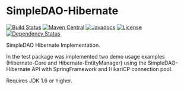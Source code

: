 # SimpleDAO-Hibernate

[![Build Status](https://travis-ci.org/thiaguten/simple-dao-hibernate.svg)](https://travis-ci.org/thiaguten/simple-dao-hibernate)
[![Maven Central](https://maven-badges.herokuapp.com/maven-central/br.com.thiaguten.persistence/simple-dao-hibernate/badge.svg)](http://search.maven.org/#search%7Cgav%7C1%7Cg%3A%22br.com.thiaguten.persistence%22%20AND%20a%3A%22simple-dao-hibernate%22)
[![Javadocs](http://www.javadoc.io/badge/br.com.thiaguten.persistence/simple-dao-hibernate.svg)](http://www.javadoc.io/doc/br.com.thiaguten.persistence/simple-dao-hibernate)
[![License](https://img.shields.io/badge/license-apache%202.0-blue.svg)](http://www.apache.org/licenses/LICENSE-2.0.txt)
[![Dependency Status](https://www.versioneye.com/user/projects/577e7c2d5bb1390038414381/badge.svg)](https://www.versioneye.com/user/projects/577e7c2d5bb1390038414381)

SimpleDAO Hibernate Implementation.

In the test package was implemented two demo usage examples (Hibernate-Core and Hibernate-EntityManager) using the SimpleDAO-Hibernate API with SpringFramework and HikariCP connection pool.

Requires JDK 1.6 or higher.
